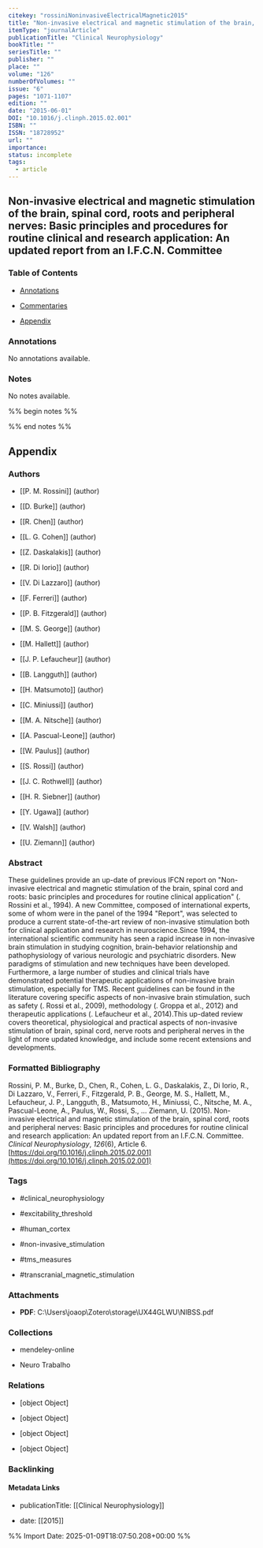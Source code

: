 ```yaml
---
citekey: "rossiniNoninvasiveElectricalMagnetic2015"
title: "Non-invasive electrical and magnetic stimulation of the brain, spinal cord, roots and peripheral nerves: Basic principles and procedures for routine clinical and research application: An updated report from an I.F.C.N. Committee"
itemType: "journalArticle"
publicationTitle: "Clinical Neurophysiology"
bookTitle: ""
seriesTitle: ""
publisher: ""
place: ""
volume: "126"
numberOfVolumes: ""
issue: "6"
pages: "1071-1107"
edition: ""
date: "2015-06-01"
DOI: "10.1016/j.clinph.2015.02.001"
ISBN: ""
ISSN: "18728952"
url: ""
importance: 
status: incomplete
tags:
  - article
---
```


## Non-invasive electrical and magnetic stimulation of the brain, spinal cord, roots and peripheral nerves: Basic principles and procedures for routine clinical and research application: An updated report from an I.F.C.N. Committee

### Table of Contents

- [Annotations](#annotations)

+ [Commentaries](#commentaries)

- [Appendix](#appendix)

### Annotations


No annotations available.


### Notes


No notes available.


%% begin notes %%

<!-- Write your personal notes here -->

%% end notes %%

## Appendix

### Authors


- [[P. M. Rossini]] (author)

- [[D. Burke]] (author)

- [[R. Chen]] (author)

- [[L. G. Cohen]] (author)

- [[Z. Daskalakis]] (author)

- [[R. Di Iorio]] (author)

- [[V. Di Lazzaro]] (author)

- [[F. Ferreri]] (author)

- [[P. B. Fitzgerald]] (author)

- [[M. S. George]] (author)

- [[M. Hallett]] (author)

- [[J. P. Lefaucheur]] (author)

- [[B. Langguth]] (author)

- [[H. Matsumoto]] (author)

- [[C. Miniussi]] (author)

- [[M. A. Nitsche]] (author)

- [[A. Pascual-Leone]] (author)

- [[W. Paulus]] (author)

- [[S. Rossi]] (author)

- [[J. C. Rothwell]] (author)

- [[H. R. Siebner]] (author)

- [[Y. Ugawa]] (author)

- [[V. Walsh]] (author)

- [[U. Ziemann]] (author)



### Abstract

These guidelines provide an up-date of previous IFCN report on "Non-invasive electrical and magnetic stimulation of the brain, spinal cord and roots: basic principles and procedures for routine clinical application" (. Rossini et al., 1994). A new Committee, composed of international experts, some of whom were in the panel of the 1994 "Report", was selected to produce a current state-of-the-art review of non-invasive stimulation both for clinical application and research in neuroscience.Since 1994, the international scientific community has seen a rapid increase in non-invasive brain stimulation in studying cognition, brain-behavior relationship and pathophysiology of various neurologic and psychiatric disorders. New paradigms of stimulation and new techniques have been developed. Furthermore, a large number of studies and clinical trials have demonstrated potential therapeutic applications of non-invasive brain stimulation, especially for TMS. Recent guidelines can be found in the literature covering specific aspects of non-invasive brain stimulation, such as safety (. Rossi et al., 2009), methodology (. Groppa et al., 2012) and therapeutic applications (. Lefaucheur et al., 2014).This up-dated review covers theoretical, physiological and practical aspects of non-invasive stimulation of brain, spinal cord, nerve roots and peripheral nerves in the light of more updated knowledge, and include some recent extensions and developments.


### Formatted Bibliography

Rossini, P. M., Burke, D., Chen, R., Cohen, L. G., Daskalakis, Z., Di Iorio, R., Di Lazzaro, V., Ferreri, F., Fitzgerald, P. B., George, M. S., Hallett, M., Lefaucheur, J. P., Langguth, B., Matsumoto, H., Miniussi, C., Nitsche, M. A., Pascual-Leone, A., Paulus, W., Rossi, S., … Ziemann, U. (2015). Non-invasive electrical and magnetic stimulation of the brain, spinal cord, roots and peripheral nerves: Basic principles and procedures for routine clinical and research application: An updated report from an I.F.C.N. Committee. _Clinical Neurophysiology_, _126_(6), Article 6. [https://doi.org/10.1016/j.clinph.2015.02.001](https://doi.org/10.1016/j.clinph.2015.02.001)


### Tags


- #clinical_neurophysiology

- #excitability_threshold

- #human_cortex

- #non-invasive_stimulation

- #tms_measures

- #transcranial_magnetic_stimulation




### Attachments


- **PDF**: C:\Users\joaop\Zotero\storage\UX44GLWU\NIBSS.pdf




### Collections


- mendeley-online

- Neuro Trabalho




### Relations


- [object Object]

- [object Object]

- [object Object]

- [object Object]



### Backlinking


#### Metadata Links


- publicationTitle: [[Clinical Neurophysiology]]




- date: [[2015]]





<!-- Any additional notes or comments -->


%% Import Date: 2025-01-09T18:07:50.208+00:00 %%
